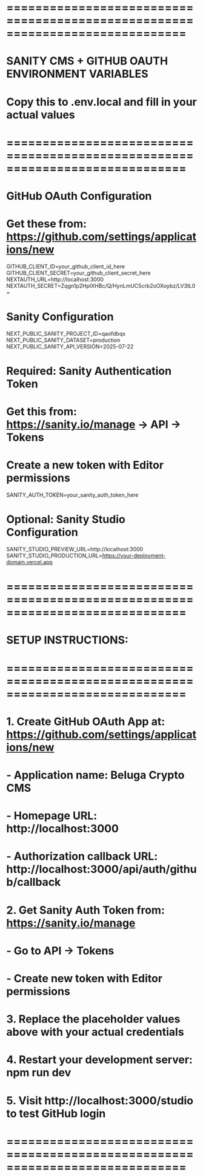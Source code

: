 # =============================================================================
# SANITY CMS + GITHUB OAUTH ENVIRONMENT VARIABLES
# Copy this to .env.local and fill in your actual values
# =============================================================================

# GitHub OAuth Configuration
# Get these from: https://github.com/settings/applications/new
GITHUB_CLIENT_ID=your_github_client_id_here
GITHUB_CLIENT_SECRET=your_github_client_secret_here
NEXTAUTH_URL=http://localhost:3000
NEXTAUTH_SECRET=Zqgn1p2HpIXHBc/Q/HynLmUC5crb2oOXoybz/LV3tL0=

# Sanity Configuration
NEXT_PUBLIC_SANITY_PROJECT_ID=qaofdbqx
NEXT_PUBLIC_SANITY_DATASET=production
NEXT_PUBLIC_SANITY_API_VERSION=2025-07-22

# Required: Sanity Authentication Token
# Get this from: https://sanity.io/manage -> API -> Tokens
# Create a new token with Editor permissions
SANITY_AUTH_TOKEN=your_sanity_auth_token_here

# Optional: Sanity Studio Configuration
SANITY_STUDIO_PREVIEW_URL=http://localhost:3000
SANITY_STUDIO_PRODUCTION_URL=https://your-deployment-domain.vercel.app

# =============================================================================
# SETUP INSTRUCTIONS:
# =============================================================================
# 1. Create GitHub OAuth App at: https://github.com/settings/applications/new
#    - Application name: Beluga Crypto CMS
#    - Homepage URL: http://localhost:3000
#    - Authorization callback URL: http://localhost:3000/api/auth/github/callback
#
# 2. Get Sanity Auth Token from: https://sanity.io/manage
#    - Go to API -> Tokens
#    - Create new token with Editor permissions
#
# 3. Replace the placeholder values above with your actual credentials
#
# 4. Restart your development server: npm run dev
#
# 5. Visit http://localhost:3000/studio to test GitHub login
# =============================================================================
